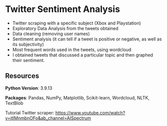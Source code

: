 # Twitter Sentiment Analysis
  
  - Twitter scraping with a specific subject (Xbox and Playstation)
  - Exploratory Data Analysis from the tweets obtained
  - Data cleaning (removing user names)
  - Sentiment analysis (it can tell if a tweet is positive or negative, as well as its subjectivity)
  - Most frequent words used in the tweets, using wordcloud
  - I obtained tweets that discussed a particular topic and then graphed their sentiment.

## Resources

**Python Version**: 3.9.13

**Packages**: Pandas, NumPy, Matplotlib, Scikit-learn, Wordcloud, NLTK, TextBlob

Tutorial Twitter scraper: https://www.youtube.com/watch?v=jtIMnmbnOFo&ab_channel=AISpectrum
